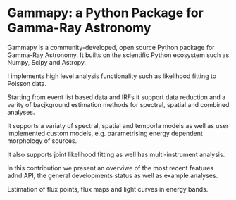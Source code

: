 # Gammapy: a Python Package for Gamma-Ray Astronomy

Gammapy is a community-developed, open source Python package for Gamma-Ray Astronomy. It builts on the scientific Python ecosystem such as Numpy, Scipy and Astropy. 

I implements high level analysis functionality such as likelihood fitting to Poisson data. 

Starting from event list based data and IRFs it support data reduction and a varity of bacjkground estimation methods for spectral, spatial and combined analyses.

It supports a variaty of spectral, spatial and temporla models as well as user implemented custom models, e.g. parametrising energy dependent morphology of sources.

It also supports joint likelihood fitting as well has multi-instrument analysis.

In this contribution we present an overviwe of the most recent features adnd API, the general developments status as well as example analyses.

Estimation of flux points, flux maps and light curves in energy bands.
